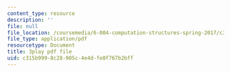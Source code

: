 ```yaml
---
content_type: resource
description: ''
file: null
file_location: /coursemedia/6-004-computation-structures-spring-2017/c315b9998c28905c4e4dfe0f767b2bff_B7F6vh_plHw.pdf
file_type: application/pdf
resourcetype: Document
title: 3play pdf file
uid: c315b999-8c28-905c-4e4d-fe0f767b2bff
---
```

